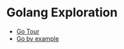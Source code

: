 # Golang Exploration

* [Go Tour](https://tour.golang.org/welcome/1)
* [Go by example](https://gobyexample.com)


